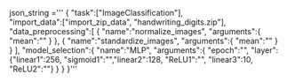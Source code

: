 json_string ='''
{
    "task":["ImageClassification"],    
    "import_data":["import_zip_data",
    "handwriting_digits.zip"],
    "data_preprocessing":[
        {
            "name":"normalize_images",
            "arguments":{
                "mean":""
            }
        },
        {
            "name":"standardize_images",
            "arguments":{
                "mean":""
            }    
        }
    ],
    "model_selection":{
        "name":"MLP",
        "arguments":{
            "epoch":"",
            "layer":{"linear1":256, "sigmoid1":"","linear2":128, "ReLU1":"", "linear3":10, "ReLU2":""}
        }
    }
}'''